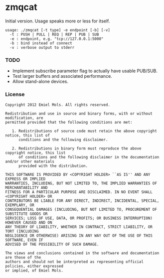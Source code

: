 zmqcat
======

Initial version. Usage speaks more or less for itself.

	usage: ./zmqcat [-t type] -e endpoint [-b] [-v]
	  -t : PUSH | PULL | REQ | REP | PUB | SUB
	  -e : endpoint, e.g. "tcp://127.0.0.1:5000"
	  -b : bind instead of connect
	  -v : verbose output to stderr

### TODO ###
  * Implement subscribe parameter flag to actually have usable PUB/SUB.
  * Test larger buffers and associated performance.
  * Allow stand-alone devices.

### License ###
	Copyright 2012 Emiel Mols. All rights reserved.
	
	Redistribution and use in source and binary forms, with or without modification, are
	permitted provided that the following conditions are met:
	
	   1. Redistributions of source code must retain the above copyright notice, this list of
	      conditions and the following disclaimer.
	
	   2. Redistributions in binary form must reproduce the above copyright notice, this list
	      of conditions and the following disclaimer in the documentation and/or other materials
	      provided with the distribution.
	
	THIS SOFTWARE IS PROVIDED BY <COPYRIGHT HOLDER> ``AS IS'' AND ANY EXPRESS OR IMPLIED
	WARRANTIES, INCLUDING, BUT NOT LIMITED TO, THE IMPLIED WARRANTIES OF MERCHANTABILITY AND
	FITNESS FOR A PARTICULAR PURPOSE ARE DISCLAIMED. IN NO EVENT SHALL <COPYRIGHT HOLDER> OR
	CONTRIBUTORS BE LIABLE FOR ANY DIRECT, INDIRECT, INCIDENTAL, SPECIAL, EXEMPLARY, OR
	CONSEQUENTIAL DAMAGES (INCLUDING, BUT NOT LIMITED TO, PROCUREMENT OF SUBSTITUTE GOODS OR
	SERVICES; LOSS OF USE, DATA, OR PROFITS; OR BUSINESS INTERRUPTION) HOWEVER CAUSED AND ON
	ANY THEORY OF LIABILITY, WHETHER IN CONTRACT, STRICT LIABILITY, OR TORT (INCLUDING
	NEGLIGENCE OR OTHERWISE) ARISING IN ANY WAY OUT OF THE USE OF THIS SOFTWARE, EVEN IF
	ADVISED OF THE POSSIBILITY OF SUCH DAMAGE.
	
	The views and conclusions contained in the software and documentation are those of the
	authors and should not be interpreted as representing official policies, either expressed
	or implied, of Emiel Mols.